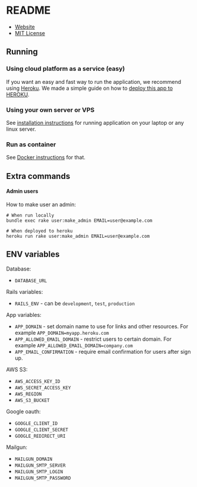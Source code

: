 # README

* [Website](https://about.microproject.app/)
* [MIT License](LICENSE)

## Running

### Using cloud platform as a service (easy)

If you want an easy and fast way to run the application, we recommend using [Heroku](https://www.heroku.com/).
We made a simple guide on how to [deploy this app to HEROKU](HEROKU.md).

### Using your own server or VPS

See [installation instructions](INSTALL.md) for running application on your laptop or any linux server.

### Run as container

See [Docker instructions](DOCKER.md) for that.

## Extra commands

#### Admin users

How to make user an admin:

```
# When run locally
bundle exec rake user:make_admin EMAIL=user@example.com

# When deployed to heroku
heroku run rake user:make_admin EMAIL=user@example.com
```

## ENV variables

Database:

* `DATABASE_URL`

Rails variables:

* `RAILS_ENV` - can be `development`, `test`, `production`

App variables:

* `APP_DOMAIN` - set domain name to use for links and other resources. For example `APP_DOMAIN=myapp.heroku.com`
* `APP_ALLOWED_EMAIL_DOMAIN` - restrict users to certain domain. For example `APP_ALLOWED_EMAIL_DOMAIN=company.com`
* `APP_EMAIL_CONFIRMATION` - require email confirmation for users after sign up.

AWS S3:

* `AWS_ACCESS_KEY_ID`
* `AWS_SECRET_ACCESS_KEY`
* `AWS_REGION`
* `AWS_S3_BUCKET`

Google oauth:

* `GOOGLE_CLIENT_ID`
* `GOOGLE_CLIENT_SECRET`
* `GOOGLE_REDIRECT_URI`

Mailgun:

* `MAILGUN_DOMAIN`
* `MAILGUN_SMTP_SERVER`
* `MAILGUN_SMTP_LOGIN`
* `MAILGUN_SMTP_PASSWORD`
